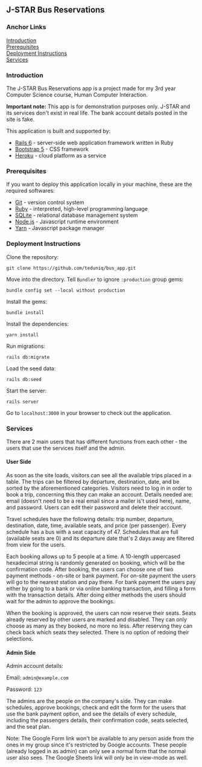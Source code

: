 ## J-STAR Bus Reservations

### Anchor Links
[Introduction](#introduction)\
[Prerequisites](#prerequisites)\
[Deployment Instructions](#deployment-instructions)\
[Services](#services)

### Introduction
The J-STAR Bus Reservations app is a project made for my 3rd year Computer Science course, Human Computer Interaction.

**Important note:** This app is for demonstration purposes only. J-STAR and its services don't exist in real life. The bank account details posted in the site is fake.

This application is built and supported by:
* [Rails 6](https://rubyonrails.org/) - server-side web application framework written in Ruby
* [Bootstrap 5](https://getbootstrap.com/) - CSS framework
* [Heroku](https://www.heroku.com/) - cloud platform as a service
### Prerequisites
If you want to deploy this application locally in your machine, these are the required softwares:
* [Git](https://git-scm.com/) - version control system
* [Ruby](https://www.ruby-lang.org/en/) - interpreted, high-level programming language
* [SQLite](https://www.sqlite.org/) - relational database management system
* [Node.js](https://nodejs.org/) - Javascript runtime environment
* [Yarn](https://classic.yarnpkg.com/en/) - Javascript package manager
### Deployment Instructions
Clone the repository:
```
git clone https://github.com/teduniq/bus_app.git
``` 
Move into the directory. Tell `Bundler` to ignore `:production` group gems:
```
bundle config set --local without production
```
Install the gems:
```
bundle install
```
Install the dependencies:
```
yarn install
```
Run migrations:
```
rails db:migrate
```
Load the seed data:
```
rails db:seed
```
Start the server:
```
rails server
```
Go to `localhost:3000` in your browser to check out the application.
### Services
There are 2 main users that has different functions from each other - the users that use the services itself and the admin.
#### User Side
As soon as the site loads, visitors can see all the available trips placed in a table. The trips can be filtered by departure, destination, date, and be sorted by the aforementioned categories. Visitors need to log in in order to book a trip, concerning this they can make an account. Details needed are: email (doesn't need to be a real email since a mailer is't used here), name, and password. Users can edit their password and delete their account.

Travel schedules have the following details: trip number, departure, destination, date, time, available seats, and price (per passenger). Every schedule has a bus with a seat capacity of 47. Schedules that are full (available seats are 0) and its departure date that's 2 days away are filtered from view for the users.

Each booking allows up to 5 people at a time. A 10-length uppercased hexadecimal string is randomly generated on booking, which will be the confirmation code. After booking, the users can choose one of two payment methods - on-site or bank payment. For on-site payment the users will go to the nearest station and pay there. For bank payment the users pay either by going to a bank or via online banking transaction, and filling a form with the transaction details. After doing either methods the users should wait for the admin to approve the bookings.

When the booking is approved, the users can now reserve their seats. Seats already reserved by other users are marked and disabled. They can only choose as many as they booked, no more no less. After reserving they can check back which seats they selected. There is no option of redoing their selections.
#### Admin Side
Admin account details:

Email: `admin@example.com`

Password: `123`

The admins are the people on the company's side. They can make schedules, approve bookings, check and edit the form for the users that use the bank payment option, and see the details of every schedule, including the passengers details, their confirmation code, seats selected, and the seat plan.

Note: The Google Form link won't be available to any person aside from the ones in my group since it's restricted by Google accounts. These people (already logged in as admin) can only see a normal form that the normal user also sees. The Google Sheets link will only be in view-mode as well.